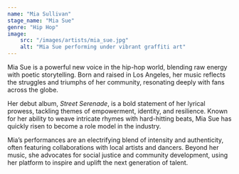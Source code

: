 ```yaml
---
name: "Mia Sullivan"
stage_name: "Mia Sue"
genre: "Hip Hop"
image: 
    src: "/images/artists/mia_sue.jpg"
    alt: "Mia Sue performing under vibrant graffiti art"
---
```


Mia Sue is a powerful new voice in the hip-hop world, blending raw energy with poetic storytelling. Born and raised in Los Angeles, her music reflects the struggles and triumphs of her community, resonating deeply with fans across the globe.

Her debut album, *Street Serenade*, is a bold statement of her lyrical prowess, tackling themes of empowerment, identity, and resilience. Known for her ability to weave intricate rhymes with hard-hitting beats, Mia Sue has quickly risen to become a role model in the industry.

Mia’s performances are an electrifying blend of intensity and authenticity, often featuring collaborations with local artists and dancers. Beyond her music, she advocates for social justice and community development, using her platform to inspire and uplift the next generation of talent.
